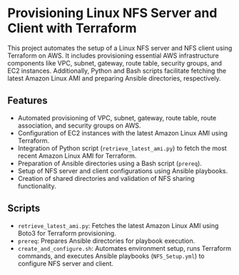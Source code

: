 # Provisioning Linux NFS Server and Client with Terraform

This project automates the setup of a Linux NFS server and NFS client using Terraform on AWS. It includes provisioning essential AWS infrastructure components like VPC, subnet, gateway, route table, security groups, and EC2 instances. Additionally, Python and Bash scripts facilitate fetching the latest Amazon Linux AMI and preparing Ansible directories, respectively.

## Features

- Automated provisioning of VPC, subnet, gateway, route table, route association, and security groups on AWS.
- Configuration of EC2 instances with the latest Amazon Linux AMI using Terraform.
- Integration of Python script (`retrieve_latest_ami.py`) to fetch the most recent Amazon Linux AMI for Terraform.
- Preparation of Ansible directories using a Bash script (`prereq`).
- Setup of NFS server and client configurations using Ansible playbooks.
- Creation of shared directories and validation of NFS sharing functionality.

## Scripts

- `retrieve_latest_ami.py`: Fetches the latest Amazon Linux AMI using Boto3 for Terraform provisioning.
- `prereq`: Prepares Ansible directories for playbook execution.
- `create_and_configure.sh`: Automates environment setup, runs Terraform commands, and executes Ansible playbooks (`NFS_Setup.yml`) to configure NFS server and client.
